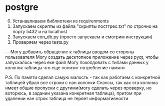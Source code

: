# postgre
0. Устанавливаем библиотеки из requirenments
1. Запускаем скрипты из файла "скрипты постгрес.txt" по строчно на порту 5432 и на localhost
2. Запускаем con_db.py (просто запускаем и смотрим инструкции)
3. Проверяем через tests.py


-- Могу добавить обращение к таблицы вводом со стороны пользователя
Могу создать десктопное приложение через pyqt, чтобы запускалось через exe файл 
Могу поколдовать с типами данных у колонок таблицы что еще понизит потребление памяти 

P.S.
По памяти сделал самую малость - так как работаем с конкретной таблицей убрал все строки с нан колонки Сеансы,
так как эта колонка имеет общие пропуски с другими(могу сделать через проверку, но воторюсь, в задании указана конкретная таблица),
притом при удалении нан строк таблица не теряет информативности 
